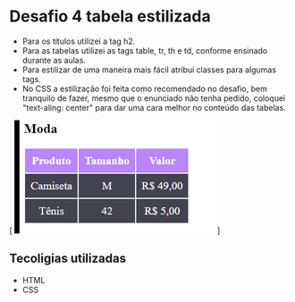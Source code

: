 # Desafio 4 tabela estilizada
- Para os títulos utilizei a tag h2.
- Para as tabelas utilizei as tags table, tr, th e td, conforme ensinado durante as aulas.
- Para estilizar de uma maneira mais fácil atribui classes para algumas tags.
- No CSS a estilização foi feita como recomendado no desafio, bem tranquilo de fazer, mesmo que o enunciado não tenha pedido, coloquei "text-aling: center" para dar uma cara melhor no conteúdo das tabelas. 

[ <img src="tabela-estilizada.gif" alt="Gif da tabela estilizada do desafio 4."> ]
## Tecoligias utilizadas
- HTML
- CSS
